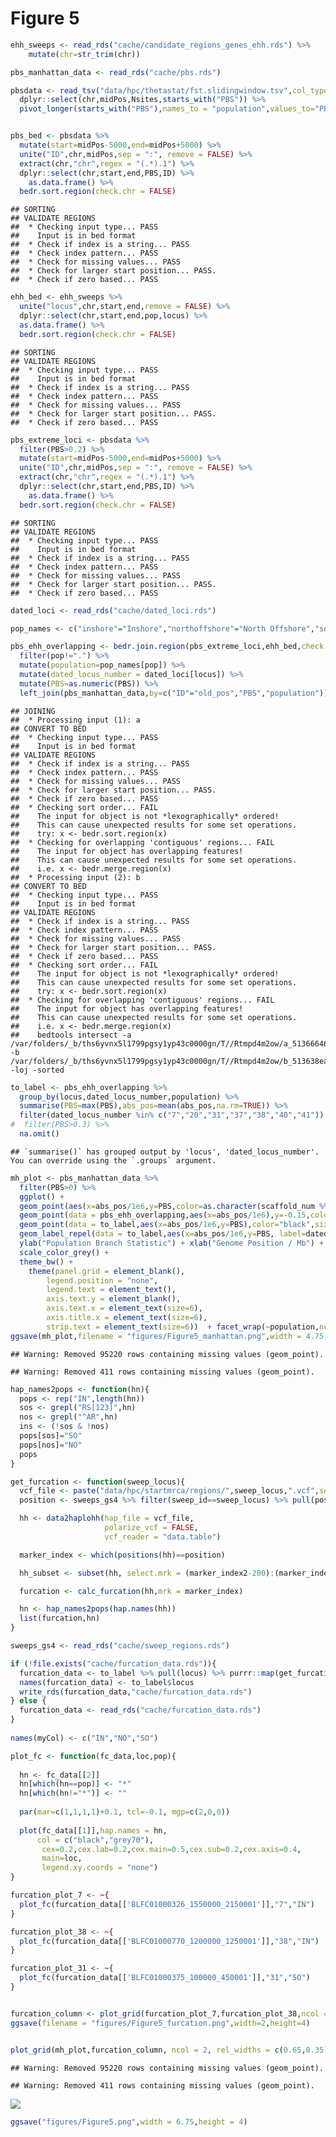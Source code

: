 Figure 5
================

``` r
ehh_sweeps <- read_rds("cache/candidate_regions_genes_ehh.rds") %>% 
    mutate(chr=str_trim(chr)) 

pbs_manhattan_data <- read_rds("cache/pbs.rds")

pbsdata <- read_tsv("data/hpc/thetastat/fst.slidingwindow.tsv",col_types = cols()) %>% 
  dplyr::select(chr,midPos,Nsites,starts_with("PBS")) %>% 
  pivot_longer(starts_with("PBS"),names_to = "population",values_to="PBS")


pbs_bed <- pbsdata %>% 
  mutate(start=midPos-5000,end=midPos+5000) %>% 
  unite("ID",chr,midPos,sep = ":", remove = FALSE) %>% 
  extract(chr,"chr",regex = "(.*).1") %>% 
  dplyr::select(chr,start,end,PBS,ID) %>% 
    as.data.frame() %>% 
  bedr.sort.region(check.chr = FALSE)
```

    ## SORTING
    ## VALIDATE REGIONS
    ##  * Checking input type... PASS
    ##    Input is in bed format
    ##  * Check if index is a string... PASS
    ##  * Check index pattern... PASS
    ##  * Check for missing values... PASS
    ##  * Check for larger start position... PASS.
    ##  * Check if zero based... PASS

``` r
ehh_bed <- ehh_sweeps %>% 
  unite("locus",chr,start,end,remove = FALSE) %>% 
  dplyr::select(chr,start,end,pop,locus) %>% 
  as.data.frame() %>% 
  bedr.sort.region(check.chr = FALSE)
```

    ## SORTING
    ## VALIDATE REGIONS
    ##  * Checking input type... PASS
    ##    Input is in bed format
    ##  * Check if index is a string... PASS
    ##  * Check index pattern... PASS
    ##  * Check for missing values... PASS
    ##  * Check for larger start position... PASS.
    ##  * Check if zero based... PASS

``` r
pbs_extreme_loci <- pbsdata %>% 
  filter(PBS>0.2) %>% 
  mutate(start=midPos-5000,end=midPos+5000) %>% 
  unite("ID",chr,midPos,sep = ":", remove = FALSE) %>% 
  extract(chr,"chr",regex = "(.*).1") %>% 
  dplyr::select(chr,start,end,PBS,ID) %>% 
    as.data.frame() %>% 
  bedr.sort.region(check.chr = FALSE)
```

    ## SORTING
    ## VALIDATE REGIONS
    ##  * Checking input type... PASS
    ##    Input is in bed format
    ##  * Check if index is a string... PASS
    ##  * Check index pattern... PASS
    ##  * Check for missing values... PASS
    ##  * Check for larger start position... PASS.
    ##  * Check if zero based... PASS

``` r
dated_loci <- read_rds("cache/dated_loci.rds")

pop_names <- c("inshore"="Inshore","northoffshore"="North Offshore","southoffshore"="South Offshore")

pbs_ehh_overlapping <- bedr.join.region(pbs_extreme_loci,ehh_bed,check.chr = FALSE) %>% 
  filter(pop!=".") %>%
  mutate(population=pop_names[pop]) %>% 
  mutate(dated_locus_number = dated_loci[locus]) %>% 
  mutate(PBS=as.numeric(PBS)) %>% 
  left_join(pbs_manhattan_data,by=c("ID"="old_pos","PBS","population")) 
```

    ## JOINING
    ##  * Processing input (1): a
    ## CONVERT TO BED
    ##  * Checking input type... PASS
    ##    Input is in bed format
    ## VALIDATE REGIONS
    ##  * Check if index is a string... PASS
    ##  * Check index pattern... PASS
    ##  * Check for missing values... PASS
    ##  * Check for larger start position... PASS.
    ##  * Check if zero based... PASS
    ##  * Checking sort order... FAIL
    ##    The input for object is not *lexographically* ordered!
    ##    This can cause unexpected results for some set operations.
    ##    try: x <- bedr.sort.region(x)
    ##  * Checking for overlapping 'contiguous' regions... FAIL
    ##    The input for object has overlapping features!
    ##    This can cause unexpected results for some set operations.
    ##    i.e. x <- bedr.merge.region(x)
    ##  * Processing input (2): b
    ## CONVERT TO BED
    ##  * Checking input type... PASS
    ##    Input is in bed format
    ## VALIDATE REGIONS
    ##  * Check if index is a string... PASS
    ##  * Check index pattern... PASS
    ##  * Check for missing values... PASS
    ##  * Check for larger start position... PASS.
    ##  * Check if zero based... PASS
    ##  * Checking sort order... FAIL
    ##    The input for object is not *lexographically* ordered!
    ##    This can cause unexpected results for some set operations.
    ##    try: x <- bedr.sort.region(x)
    ##  * Checking for overlapping 'contiguous' regions... FAIL
    ##    The input for object has overlapping features!
    ##    This can cause unexpected results for some set operations.
    ##    i.e. x <- bedr.merge.region(x)
    ##    bedtools intersect -a /var/folders/_b/ths6yvnx5l1799pgsy1yp43c0000gn/T//Rtmpd4m2ow/a_513666466d56.bed -b /var/folders/_b/ths6yvnx5l1799pgsy1yp43c0000gn/T//Rtmpd4m2ow/b_513638ea0ab3.bed -loj -sorted

``` r
to_label <- pbs_ehh_overlapping %>% 
  group_by(locus,dated_locus_number,population) %>% 
  summarise(PBS=max(PBS),abs_pos=mean(abs_pos,na.rm=TRUE)) %>% 
  filter(dated_locus_number %in% c("7","20","31","37","38","40","41")) %>% 
#  filter(PBS>0.3) %>% 
  na.omit()
```

    ## `summarise()` has grouped output by 'locus', 'dated_locus_number'. You can override using the `.groups` argument.

``` r
mh_plot <- pbs_manhattan_data %>% 
  filter(PBS>0) %>% 
  ggplot() + 
  geom_point(aes(x=abs_pos/1e6,y=PBS,color=as.character(scaffold_num %% 2)),size=0.1) + 
  geom_point(data = pbs_ehh_overlapping,aes(x=abs_pos/1e6),y=-0.15,color="purple",size=0.5) + 
  geom_point(data = to_label,aes(x=abs_pos/1e6,y=PBS),color="black",size=0.5) + 
  geom_label_repel(data = to_label,aes(x=abs_pos/1e6,y=PBS, label=dated_locus_number),size=2,nudge_y=0.5,nudge_x = -5) + 
  ylab("Population Branch Statistic") + xlab("Genome Position / Mb") + ylim(-0.2,NA) +
  scale_color_grey() +
  theme_bw() +
    theme(panel.grid = element_blank(),
        legend.position = "none",
        legend.text = element_text(),
        axis.text.y = element_blank(),
        axis.text.x = element_text(size=6),
        axis.title.x = element_text(size=6),
        strip.text = element_text(size=6))  + facet_wrap(~population,ncol = 1)
ggsave(mh_plot,filename = "figures/Figure5_manhattan.png",width = 4.75,height = 4)
```

    ## Warning: Removed 95220 rows containing missing values (geom_point).

    ## Warning: Removed 411 rows containing missing values (geom_point).

``` r
hap_names2pops <- function(hn){
  pops <- rep("IN",length(hn))
  sos <- grepl("RS[123]",hn)
  nos <- grepl("^AR",hn)
  ins <- (!sos & !nos)
  pops[sos]="SO"
  pops[nos]="NO"
  pops
}

get_furcation <- function(sweep_locus){
  vcf_file <- paste("data/hpc/startmrca/regions/",sweep_locus,".vcf",sep="")
  position <- sweeps_gs4 %>% filter(sweep_id==sweep_locus) %>% pull(position)

  hh <- data2haplohh(hap_file = vcf_file,
                     polarize_vcf = FALSE,
                     vcf_reader = "data.table")

  marker_index <- which(positions(hh)==position)

  hh_subset <- subset(hh, select.mrk = (marker_index2-200):(marker_index2+200))

  furcation <- calc_furcation(hh,mrk = marker_index)

  hn <- hap_names2pops(hap.names(hh))
  list(furcation,hn)
}

sweeps_gs4 <- read_rds("cache/sweep_regions.rds")

if (!file.exists("cache/furcation_data.rds")){
  furcation_data <- to_label %>% pull(locus) %>% purrr::map(get_furcation)
  names(furcation_data) <- to_label$locus
  write_rds(furcation_data,"cache/furcation_data.rds")
} else {
  furcation_data <- read_rds("cache/furcation_data.rds")
}
  
names(myCol) <- c("IN","NO","SO")

plot_fc <- function(fc_data,loc,pop){
  
  hn <- fc_data[[2]]
  hn[which(hn==pop)] <- "*"
  hn[which(hn!="*")] <- ""
  
  par(mar=c(1,1,1,1)+0.1, tcl=-0.1, mgp=c(2,0,0))
  
  plot(fc_data[[1]],hap.names = hn,
      col = c("black","grey70"),       
       cex=0.2,cex.lab=0.2,cex.main=0.5,cex.sub=0.2,cex.axis=0.4,
       main=loc,
       legend.xy.coords = "none")
}

furcation_plot_7 <- ~{
  plot_fc(furcation_data[['BLFC01000326_1550000_2150001']],"7","IN")
}

furcation_plot_38 <- ~{
  plot_fc(furcation_data[['BLFC01000770_1200000_1250001']],"38","IN")
}

furcation_plot_31 <- ~{
  plot_fc(furcation_data[['BLFC01000375_100000_450001']],"31","SO")
}


furcation_column <- plot_grid(furcation_plot_7,furcation_plot_38,ncol = 1)
ggsave(filename = "figures/Figure5_furcation.png",width=2,height=4)


plot_grid(mh_plot,furcation_column, ncol = 2, rel_widths = c(0.65,0.35),labels = c("A","B"))
```

    ## Warning: Removed 95220 rows containing missing values (geom_point).

    ## Warning: Removed 411 rows containing missing values (geom_point).

![](Figure5_files/figure-gfm/unnamed-chunk-2-1.png)<!-- -->

``` r
ggsave("figures/Figure5.png",width = 6.75,height = 4)
```
